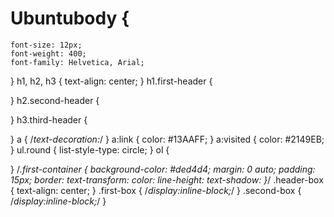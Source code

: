 # Ubuntubody {
	font-size: 12px;
	font-weight: 400;
	font-family: Helvetica, Arial;
}
h1, h2, h3 {
	text-align: center;
}
h1.first-header {
	
}
h2.second-header {
	
}
h3.third-header {
	
}
a {
	/*text-decoration:*/
}
a:link {
	color: #13AAFF; 
}
a:visited {
	color: #2149EB;
} 
ul.round {
	list-style-type: circle;
}
ol {
	
}
/*.first-container {
	background-color: #ded4d4;
	margin: 0 auto;
	padding: 15px;
	border: 
		text-transform:
		color:
		line-height:
		text-shadow:
}*/
.header-box {
	text-align: center;
}
.first-box {
	/*display:inline-block;*/
}
.second-box {
	/*display:inline-block;*/
}
